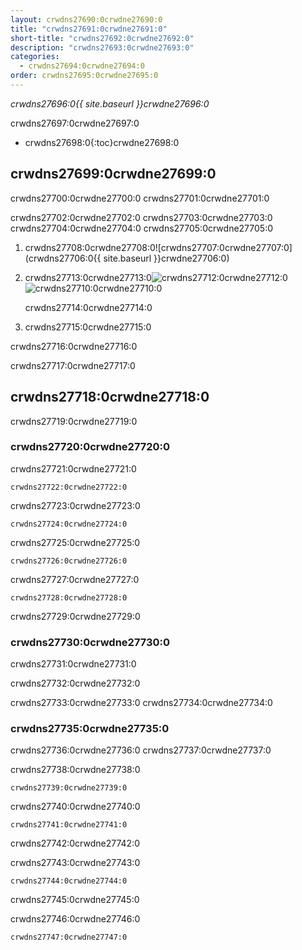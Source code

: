 ```yaml
---
layout: crwdns27690:0crwdne27690:0
title: "crwdns27691:0crwdne27691:0"
short-title: "crwdns27692:0crwdne27692:0"
description: "crwdns27693:0crwdne27693:0"
categories:
  - crwdns27694:0crwdne27694:0
order: crwdns27695:0crwdne27695:0
---
```

*crwdns27696:0{{ site.baseurl }}crwdne27696:0*

crwdns27697:0crwdne27697:0

* crwdns27698:0{:toc}crwdne27698:0

## crwdns27699:0crwdne27699:0

crwdns27700:0crwdne27700:0 crwdns27701:0crwdne27701:0

crwdns27702:0crwdne27702:0 crwdns27703:0crwdne27703:0 crwdns27704:0crwdne27704:0 crwdns27705:0crwdne27705:0

1. crwdns27708:0crwdne27708:0![crwdns27707:0crwdne27707:0](crwdns27706:0{{ site.baseurl }}crwdne27706:0)

2. crwdns27713:0crwdne27713:0![crwdns27712:0crwdne27712:0](crwdns27711:0crwdne27711:0)  
    ![crwdns27710:0crwdne27710:0](crwdns27709:0crwdne27709:0)
    
    crwdns27714:0crwdne27714:0

3. crwdns27715:0crwdne27715:0

crwdns27716:0crwdne27716:0

crwdns27717:0crwdne27717:0

## crwdns27718:0crwdne27718:0

crwdns27719:0crwdne27719:0

### crwdns27720:0crwdne27720:0

crwdns27721:0crwdne27721:0

    crwdns27722:0crwdne27722:0
    

crwdns27723:0crwdne27723:0

    crwdns27724:0crwdne27724:0
    

crwdns27725:0crwdne27725:0

    crwdns27726:0crwdne27726:0
    

crwdns27727:0crwdne27727:0

    crwdns27728:0crwdne27728:0
    

crwdns27729:0crwdne27729:0

### crwdns27730:0crwdne27730:0

crwdns27731:0crwdne27731:0

crwdns27732:0crwdne27732:0

crwdns27733:0crwdne27733:0 crwdns27734:0crwdne27734:0

### crwdns27735:0crwdne27735:0

crwdns27736:0crwdne27736:0 crwdns27737:0crwdne27737:0

crwdns27738:0crwdne27738:0

    crwdns27739:0crwdne27739:0
    

crwdns27740:0crwdne27740:0

    crwdns27741:0crwdne27741:0
    

crwdns27742:0crwdne27742:0

crwdns27743:0crwdne27743:0

    crwdns27744:0crwdne27744:0
    

crwdns27745:0crwdne27745:0

crwdns27746:0crwdne27746:0

    crwdns27747:0crwdne27747:0
